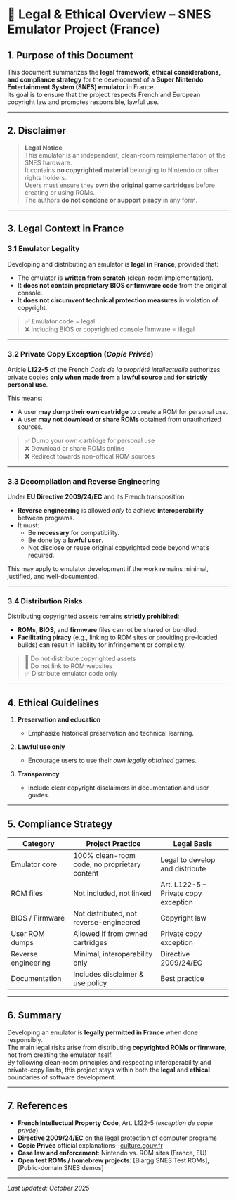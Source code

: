 # 🧩 Legal & Ethical Overview – SNES Emulator Project (France)

## 1. Purpose of this Document
This document summarizes the **legal framework, ethical considerations, and compliance strategy** for the development of a **Super Nintendo Entertainment System (SNES) emulator** in France.  
Its goal is to ensure that the project respects French and European copyright law and promotes responsible, lawful use.

---

## 2. Disclaimer

> **Legal Notice**  
> This emulator is an independent, clean-room reimplementation of the SNES hardware.  
> It contains **no copyrighted material** belonging to Nintendo or other rights holders.  
> Users must ensure they **own the original game cartridges** before creating or using ROMs.  
> The authors **do not condone or support piracy** in any form.

---
## 3. Legal Context in France

### 3.1 Emulator Legality
Developing and distributing an emulator is **legal in France**, provided that:

- The emulator is **written from scratch** (clean-room implementation).
- It **does not contain proprietary BIOS or firmware code** from the original console.
- It **does not circumvent technical protection measures** in violation of copyright.

> ✅ Emulator code = legal  
> ❌ Including BIOS or copyrighted console firmware = illegal

---

### 3.2 Private Copy Exception (*Copie Privée*)
Article **L122-5** of the French *Code de la propriété intellectuelle* authorizes private copies **only when made from a lawful source** and **for strictly personal use**.

This means:
- A user **may dump their own cartridge** to create a ROM for personal use.  
- A user **may not download or share ROMs** obtained from unauthorized sources.

> ✅ Dump your own cartridge for personal use  
> ❌ Download or share ROMs online  
> ❌ Redirect towards non-offical ROM sources

---

### 3.3 Decompilation and Reverse Engineering
Under **EU Directive 2009/24/EC** and its French transposition:

- **Reverse engineering** is allowed *only* to achieve **interoperability** between programs.  
- It must:
  - Be **necessary** for compatibility.
  - Be done by a **lawful user**.
  - Not disclose or reuse original copyrighted code beyond what’s required.

This may apply to emulator development if the work remains minimal, justified, and well-documented.

---

### 3.4 Distribution Risks
Distributing copyrighted assets remains **strictly prohibited**:
- **ROMs**, **BIOS**, and **firmware** files cannot be shared or bundled.
- **Facilitating piracy** (e.g., linking to ROM sites or providing pre-loaded builds) can result in liability for infringement or complicity.

> 🚫 Do not distribute copyrighted assets  
> 🚫 Do not link to ROM websites  
> ✅ Distribute emulator code only

---

## 4. Ethical Guidelines

1. **Preservation and education**  
   - Emphasize historical preservation and technical learning.  

2. **Lawful use only**  
   - Encourage users to use their *own legally obtained* games.  

3. **Transparency**  
   - Include clear copyright disclaimers in documentation and user guides.  

---

## 5. Compliance Strategy

| Category | Project Practice | Legal Basis |
|-----------|------------------|--------------|
| Emulator core | 100% clean-room code, no proprietary content | Legal to develop and distribute |
| ROM files | Not included, not linked | Art. L122-5 – Private copy exception |
| BIOS / Firmware | Not distributed, not reverse-engineered | Copyright law |
| User ROM dumps | Allowed if from owned cartridges | Private copy exception |
| Reverse engineering | Minimal, interoperability only | Directive 2009/24/EC |
| Documentation | Includes disclaimer & use policy | Best practice |

---

## 6. Summary
Developing an emulator is **legally permitted in France** when done responsibly.  
The main legal risks arise from distributing **copyrighted ROMs or firmware**, not from creating the emulator itself.  
By following clean-room principles and respecting interoperability and private-copy limits, this project stays within both the **legal** and **ethical** boundaries of software development.

---

## 7. References

- **French Intellectual Property Code**, Art. L122-5 (*exception de copie privée*)  
- **Directive 2009/24/EC** on the legal protection of computer programs  
- **Copie Privée** official explanations– [culture.gouv.fr](https://www.culture.gouv.fr/nous-connaitre/organisation-du-ministere/commission-pour-la-remuneration-de-la-copie-privee?)  
- **Case law and enforcement**: Nintendo vs. ROM sites (France, EU)  
- **Open test ROMs / homebrew projects**: [Blargg SNES Test ROMs], [Public-domain SNES demos]

---

*Last updated: October 2025*  
